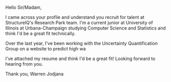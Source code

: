 Hello Sir/Madam,

I came across your profile and understand you recruit for talent at StructureIQ's Research Park team. I'm a current junior at University of Illinois at Urbana-Champaign studying Computer Science and Statistics and think I'd be a great fit technically. 

Over the last year, I've been working with the Uncertainty Quantification Group on a website to predict high wa

I've attached my resume and think I'd be a great fit! Looking forward to hearing from you. 

Thank you, 
Warren Jodjana
